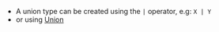 - A union type can be created using the `|` operator, e.g: `X | Y`
- or using [Union](https://docs.python.org/3/library/typing.html#typing.Union)
